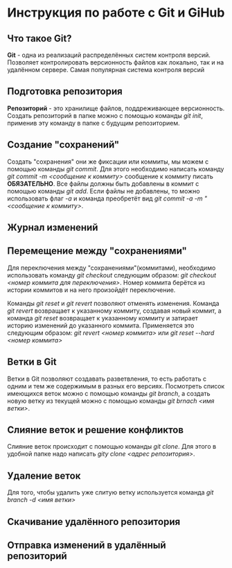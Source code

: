 # Инструкция по работе с Git и GiHub

## Что такое Git?
**Git** - одна из реализаций распределённых систем контроля версий. Позволяет контролировать версионность файлов как локально, так и на удалённом сервере. Самая популярная система контроля версий

## Подготовка репозитория
**Репозиторий** - это хранилище файлов, поддреживающее версионность. Создать репозиторий в папке можно с помощью команды *git init*, применив эту команду в папке с будущим репозиторием.

## Создание "сохранений"
Создать "сохранения" они же фиксации или коммиты, мы можем с помощью команды *git commit*. Для этого необходимо написать команду *git commit -m <сообщение к коммиту>* сообщение к коммиту писать **ОБЯЗАТЕЛЬНО**. Все файлы должны быть добавлены в коммит с помощью команды *git add*. Если файлы не добавлены, то можно использовать флаг *-a* и команда преобретёт вид *git commit -a -m "<сообщение к коммиту>*.

## Журнал изменений

## Перемещение между "сохранениями"
Для переключения между "сохранениями"(коммитами), необходимо использовать команду *git checkout* следующим образом: *git checkout <номер коммита для переключения>*. Номер коммита берётся из истории коммитов и на него произойдёт переключение.

Команды *git reset* и *git revert* позволяют отменять изменения. Команда *git revert* возвращает к указанному коммиту, создавая новый коммит, а команда *git reset* возвращает к указанному коммиту и затирает историю изменений до указанного коммита. Применяется это следующим образом: *git revert <номер коммита>* или *git reset --hard <номер коммита>* 

## Ветки в Git
Ветки в Git позволяют создавать разветвления, то есть работать с одним и тем же содержимым в разных его версиях. Посмотреть список имеющихся веток можно с помощью команды *git branch*, а создать новую ветку из текущей можно с помощью команды *git brnach <имя ветки>*.

## Слияние веток и решение конфликтов
Слияние веток происходит с помощью команды *git clone*. Для этого в удобной папке надо написать *gity clone <адрес репозитория>*.

## Удаление веток
Для того, чтобы удалить уже слитую ветку используется команда *git branch -d <имя ветки>*
## Скачивание удалённого репозитория

## Отправка изменений в удалённый репозиторий
